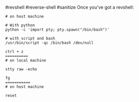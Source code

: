#revshell #reverse-shell #sanitize 
Once you've got a revshell:
```
# on host machine

# With python
python -c 'import pty; pty.spawn("/bin/bash")'

# with script and bash
/usr/bin/script -qc /bin/bash /dev/null

ctrl + z 
==========
# on local machine

stty raw -echo

fg
===========
# on host machine

reset
```
